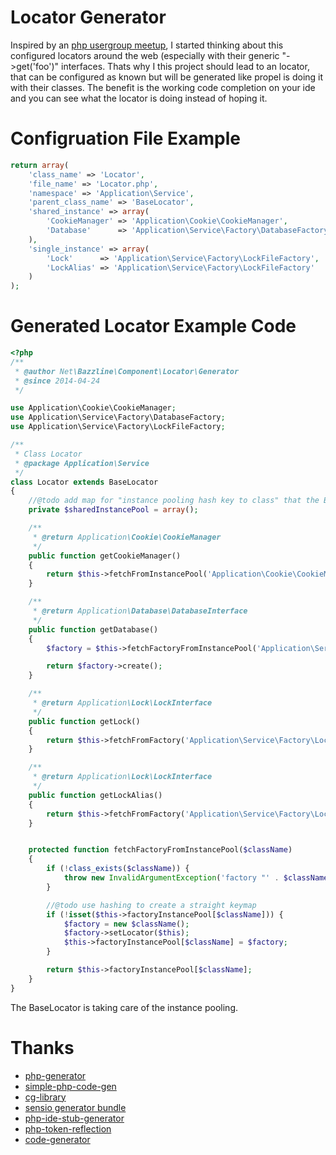 # Locator Generator

Inspired by an [php usergroup meetup](http://artodeto.bazzline.net/archives/525-Social-Human-Architecture-for-Beginners-and-the-Flip-Side-of-Dependency-Injection-PHPUGHH.html), I started thinking about this configured locators around the web (especially with their generic "->get('foo')" interfaces.
Thats why I this project should lead to an locator, that can be configured as known but will be generated like propel is doing it with their classes. The benefit is the working code completion on your ide and you can see what the locator is doing instead of hoping it.

# Configruation File Example

```php
return array(
    'class_name' => 'Locator',
    'file_name' => 'Locator.php',
    'namespace' => 'Application\Service',
    'parent_class_name' => 'BaseLocator',
    'shared_instance' => array(
        'CookieManager' => 'Application\Cookie\CookieManager',              //invokable instance, CookieManager can be created by using "$cookieManager = new CookieManager()"
        'Database'      => 'Application\Service\Factory\DatabaseFactory'    //a factory takes care of creating the Database, depending on the php doc return annotation, either a class or an interface will be added to the created php doc, the factory has to implement a provided LocatorDependentInterface
    ),
    'single_instance' => array(
        'Lock'      => 'Application\Service\Factory\LockFileFactory',
        'LockAlias' => 'Application\Service\Factory\LockFileFactory'        //the key defines how the "get"-Method will be named
    )
);
```

# Generated Locator Example Code

```php
<?php
/**
 * @author Net\Bazzline\Component\Locator\Generator
 * @since 2014-04-24
 */

use Application\Cookie\CookieManager;
use Application\Service\Factory\DatabaseFactory;
use Application\Service\Factory\LockFileFactory;

/**
 * Class Locator
 * @package Application\Service
 */
class Locator extends BaseLocator
{
    //@todo add map for "instance pooling hash key to class" that the BaseLocator can use.
    private $sharedInstancePool = array();

    /**
     * @return Application\Cookie\CookieManager
     */
    public function getCookieManager()
    {
        return $this->fetchFromInstancePool('Application\Cookie\CookieManager');
    }

    /**
     * @return Application\Database\DatabaseInterface
     */
    public function getDatabase()
    {
        $factory = $this->fetchFactoryFromInstancePool('Application\Service\Factory\DatabaseFactory');

        return $factory->create();
    }

    /**
     * @return Application\Lock\LockInterface
     */
    public function getLock()
    {
        return $this->fetchFromFactory('Application\Service\Factory\LockFileFactory')->create();  //factory is stored in an instance pool
    }

    /**
     * @return Application\Lock\LockInterface
     */
    public function getLockAlias()
    {
        return $this->fetchFromFactory('Application\Service\Factory\LockFileFactory')->create();  //factory is stored in an instance pool
    }


    protected function fetchFactoryFromInstancePool($className)
    {
        if (!class_exists($className)) {
            throw new InvalidArgumentException('factory "' . $className . '" does not exist.');
        }

        //@todo use hashing to create a straight keymap
        if (!isset($this->factoryInstancePool[$className])) {
            $factory = new $className();
            $factory->setLocator($this);
            $this->factoryInstancePool[$className] = $factory;
        }

        return $this->factoryInstancePool[$className];
    }
}
```

The BaseLocator is taking care of the instance pooling.

# Thanks

* [php-generator](https://github.com/nette/php-generator)
* [simple-php-code-gen](https://github.com/gotohr/simple-php-code-gen)
* [cg-library](https://github.com/schmittjoh/cg-library)
* [sensio generator bundle](https://github.com/sensiolabs/SensioGeneratorBundle)
* [php-ide-stub-generator](https://github.com/racztiborzoltan/php-ide-stub-generator)
* [php-token-reflection](https://github.com/Andrewsville/PHP-Token-Reflection)
* [code-generator](https://github.com/Speicher210/CodeGenerator)
